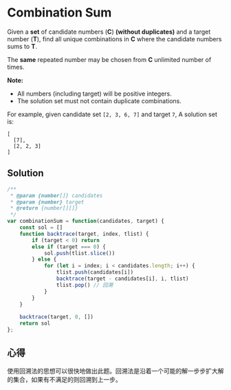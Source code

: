 # Combination Sum

Given a **set** of candidate numbers (**C**) **(without duplicates)** and a target number (**T**), find all unique combinations in **C** where the candidate numbers sums to **T**.

The **same** repeated number may be chosen from **C** unlimited number of times.

**Note:**

- All numbers (including target) will be positive integers.
- The solution set must not contain duplicate combinations.

For example, given candidate set `[2, 3, 6, 7]` and target `7`, 
A solution set is: 

```
[
  [7],
  [2, 2, 3]
]
```

## Solution

```javascript
/**
 * @param {number[]} candidates
 * @param {number} target
 * @return {number[][]}
 */
var combinationSum = function(candidates, target) {
    const sol = []
    function backtrace(target, index, tlist) {
        if (target < 0) return
        else if (target === 0) {
            sol.push(tlist.slice())
        } else {
            for (let i = index; i < candidates.length; i++) {
                tlist.push(candidates[i])
                backtrace(target - candidates[i], i, tlist)
                tlist.pop() // 回溯
            }
        }
    }
    
    backtrace(target, 0, [])
    return sol
};
```

## 心得

使用回溯法的思想可以很快地做出此题。回溯法是沿着一个可能的解一步步扩大解的集合，如果有不满足的则回溯到上一步。